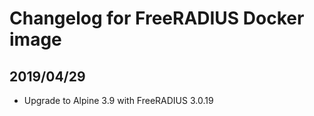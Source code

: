 # Changelog for FreeRADIUS Docker image

## 2019/04/29
* Upgrade to Alpine 3.9 with FreeRADIUS 3.0.19
